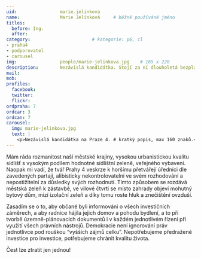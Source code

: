```yaml
---
uid:                marie.jelinkova
name:               Marie Jelínková  	# běžně používáné jméno
titles:
  before: Ing.
  after:
category:                       # kategorie: p6, cl
- praha4
- podporovatel
- carousel
img: 		        people/marie-jelinkova.jpg    # 165 x 220
description:        Nezávislá kandidátka. Stojí za ní dlouholetá bezplatná pomoc občanům a spolkům (nejen v Praze) při obraně jejich domova, práva na ochranu zdraví a zdravého životního prostředí.	 
mail:
mob: 			
profiles:
  facebook:
  twitter: 
  flickr: 
ordpraha: 7
ordcar: 3
ordcan: 7
carousel:
  img: marie-jelinkova.jpg
  text: |
    <p>Nezávislá kandidátka na Praze 4. # kratký popis, max 160 znaků.</p>
---
```


Mám ráda rozmanitost naší městské krajiny, vysokou urbanistickou kvalitu sídlišť s vysokým podílem hodnotné sídlištní zeleně, veřejného vybavení.  
Naopak mi vadí, že tvář Prahy 4 veskrze k horšímu přetvářejí úředníci dle zavedených partají, alibisticky nekontrolovatelní ve svém rozhodování a nepostižitelní za důsledky svých rozhodnutí. Tímto způsobem se rozdává městská zeleň k zástavbě, ve vilové čtvrti se místo zahrady objeví mohutný bytový dům, mizí izolační zeleň a díky tomu roste hluk a znečištění ovzduší. 
 
Zasadím se o to, aby občané byli informováni o všech investičních záměrech, a aby radnice hájila jejich domov a pohodu bydlení, a to při tvorbě územně-plánovacích dokumentů i v každém jednotlivém řízení při využití všech právních nástrojů. Demokracie není ignorování práv jednotlivce pod rouškou “vyšších zájmů celku”. Nepotřebujeme předražené investice pro investice, potřebujeme chránit kvalitu života. 

Čest lze ztratit jen jednou! 

